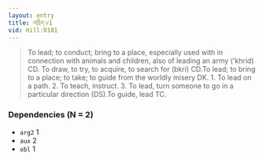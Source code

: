 ```yaml
---
layout: entry
title: འཁྲིད་√1
vid: Hill:0181
---
```

> To lead; to conduct; bring to a place, especially used with in connection with animals and children, also of leading an army ('khrid) CD\. To draw, to try, to acquire, to search for (bkri) CD\.To lead; to bring to a place; to take; to guide from the worldly misery DK\. 1\. To lead on a path\. 2\. To teach, instruct\. 3\. To lead, turn someone to go in a particular direction (DS)\.To guide, lead TC\.


### Dependencies (N = 2)
* `arg2` 1
* `aux` 2
* `obl` 1
